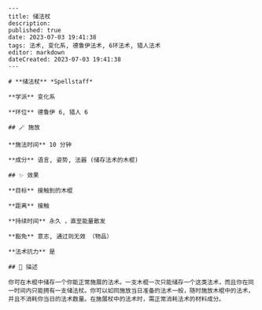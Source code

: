 
    ---
    title: 储法杖
    description: 
    published: true
    date: 2023-07-03 19:41:38
    tags: 法术, 变化系, 德鲁伊法术, 6环法术, 猎人法术
    editor: markdown
    dateCreated: 2023-07-03 19:41:38
    ---

    # **储法杖** *Spellstaff*

    **学派** 变化系 

    **环位** 德鲁伊 6, 猎人 6

    ## 🪄 施放

    **施法时间** 10 分钟

    **成分** 语言, 姿势, 法器 (储存法术的木棍)

    ## ✨ 效果 

    **目标** 接触到的木棍 

    **距离** 接触  

    **持续时间** 永久 ，直至能量散发 

    **豁免** 意志, 通过则无效 （物品）

    **法术抗力** 是

    ## 📖 描述

    你可在木棍中储存一个你能正常施展的法术。一支木棍一次只能储存一个这类法术，而且你在同一时间内只能拥有一支储法杖。你可以如同施放当日准备的法术一般，随时施放木棍中的法术，并且不消耗你当日的法术数量。在施展杖中的法术时，需正常消耗法术的材料成分。
    